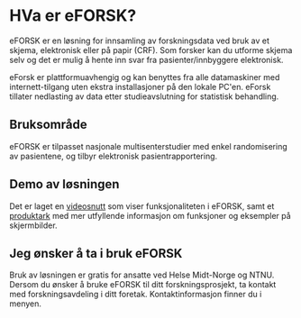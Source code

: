 # HVa er eFORSK?

eFORSK er en løsning for innsamling av forskningsdata ved bruk av et skjema, elektronisk eller på papir (CRF). Som forsker kan du utforme skjema selv og det er mulig å hente inn svar fra pasienter/innbyggere elektronisk.

eForsk er plattformuavhengig og kan benyttes fra alle datamaskiner med internett-tilgang uten ekstra installasjoner på den lokale PC'en. eForsk tillater nedlasting av data etter studieavslutning for statistisk behandling.

## Bruksområde
eFORSK er tilpasset nasjonale multisenterstudier med enkel randomisering av pasientene, og tilbyr elektronisk pasientrapportering.

## Demo av løsningen
Det er laget en <a href="https://www.youtube.com/watch?v=gLJuXp_MljA" target="_blank">videosnutt</a> som viser funksjonaliteten i eFORSK, 
samt et <a href="https://github.com/HemitSystemutvikling/eFORSK/raw/master/eFORSK_produktark.pdf" target="_blank">produktark</a> med mer utfyllende informasjon om funksjoner og eksempler på skjermbilder.

## Jeg ønsker å ta i bruk eFORSK
Bruk av løsningen er gratis for ansatte ved Helse Midt-Norge og NTNU. Dersom du ønsker å bruke eFORSK til ditt forskningsprosjekt, ta kontakt med forskningsavdeling i ditt foretak. Kontaktinformasjon finner du i menyen.
